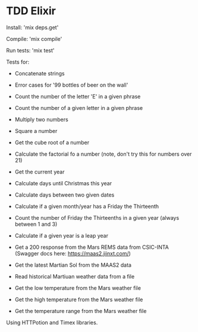 # TDD Elixir #

Install: 'mix deps.get'

Compile: 'mix compile'

Run tests: 'mix test'

Tests for:
* Concatenate strings
* Error cases for '99 bottles of beer on the wall'
* Count the number of the letter 'E' in a given phrase
* Count the number of a given letter in a given phrase
* Multiply two numbers
* Square a number
* Get the cube root of a number
* Calculate the factorial fo a number (note, don't try this for numbers over 21)
* Get the current year


* Calculate days until Christmas this year
* Calculate days between two given dates
* Calculate if a given month/year has a Friday the Thirteenth
* Count the number of Friday the Thirteenths in a given year (always between 1 and 3)
* Calculate if a given year is a leap year


* Get a 200 response from the Mars REMS data from CSIC-INTA (Swagger docs here: https://maas2.jiinxt.com/)
* Get the latest Martian Sol from the MAAS2 data
* Read historical Martiuan weather data from a file
* Get the low temperature from the Mars weather file
* Get the high temperature from the Mars weather file
* Get the temperature range from the Mars weather file


Using HTTPotion and Timex libraries.
